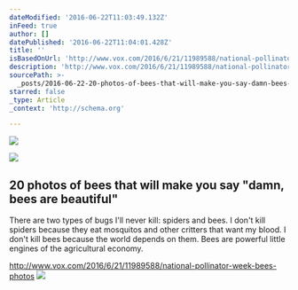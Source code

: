 ```yaml
---
dateModified: '2016-06-22T11:03:49.132Z'
inFeed: true
author: []
datePublished: '2016-06-22T11:04:01.428Z'
title: ''
isBasedOnUrl: 'http://www.vox.com/2016/6/21/11989588/national-pollinator-week-bees-photos'
description: 'http://www.vox.com/2016/6/21/11989588/national-pollinator-week-bees-photos'
sourcePath: >-
  _posts/2016-06-22-20-photos-of-bees-that-will-make-you-say-damn-bees-are-bea.md
starred: false
_type: Article
_context: 'http://schema.org'

---
```

![](https://the-grid-user-content.s3-us-west-2.amazonaws.com/f0fb68a7-7d0b-42b4-9acf-ab11add5cf40.jpg)

<article style=""><img src="https://imgflo.herokuapp.com/graph/vahj1ThiexotieMo/a1083acc12991ab50eb0365ec9ce3204/croprotate.jpg?cropheight=1056&amp;cropwidth=2048&amp;degrees=0&amp;input=https://cdn2.vox-cdn.com/thumbor/tj8NmEIxUUDNd4a9XszVtKaKg-0=/cdn0.vox-cdn.com/uploads/chorus_asset/file/6683683/8297611555_ec9b3493af_k.jpg&amp;x=0&amp;y=0" /><h1>20 photos of bees that will make you say "damn, bees are beautiful"</h1><p>There are two types of bugs I'll never kill: spiders and bees. I don't kill spiders because they eat mosquitos and other critters that want my blood. I don't kill bees because the world depends on them. Bees are powerful little engines of the agricultural economy.</p></article>

http://www.vox.com/2016/6/21/11989588/national-pollinator-week-bees-photos
![](https://the-grid-user-content.s3-us-west-2.amazonaws.com/e4fa04c2-98da-4f77-af34-4fc54fd8a45b.jpg)